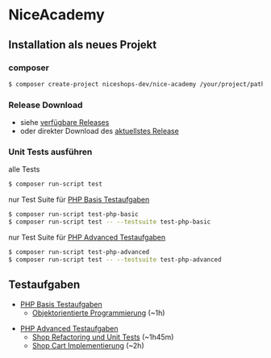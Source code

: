 # NiceAcademy

## Installation als neues Projekt

### composer
```bash
$ composer create-project niceshops-dev/nice-academy /your/project/path "dev-master"
```

### Release Download
- siehe [verfügbare Releases](https://github.com/niceshops-dev/nice-academy/releases)
- oder direkter Download des [aktuellstes Release](https://github.com/niceshops-dev/nice-academy/archive/v0.2-beta.zip)

### Unit Tests ausführen
alle Tests
```bash
$ composer run-script test
```
nur Test Suite für [PHP Basis Testaufgaben](tests/php/basic)
```bash
$ composer run-script test-php-basic
$ composer run-script test -- --testsuite test-php-basic
```
nur Test Suite für [PHP Advanced Testaufgaben](tests/php/advanced)
```bash
$ composer run-script test-php-advanced
$ composer run-script test -- --testsuite test-php-advanced
```

## Testaufgaben
- [PHP Basis Testaufgaben](tests/php/basic)
  - [Objektorientierte Programmierung](tests/php/basic/oop.md) (~1h)
+ [PHP Advanced Testaufgaben](tests/php/advanced)
  - [Shop Refactoring und Unit Tests](tests/php/advanced/shop.md) (~1h45m)
  - [Shop Cart Implementierung](tests/php/advanced/shop-cart.md) (~2h)